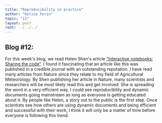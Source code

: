 ```yaml
---
title: "Reproducibility in practice"
author: "Kelsie Ferin"
topic: "12"
layout: post
root: ../../../
---
```


## Blog #12:

For this week's blog, we read Helen Shen's article ["Interactive notebooks: Sharing the code"](http://www.nature.com/news/interactive-notebooks-sharing-the-code-1.16261). I found it fascinating that an article like this was published in a credible journal with an outstanding reputation. I have read many articles from Nature since they relate to my field of Agricultural Meteorology. By Shen publishing her article in Nature, many scientists and researchers will be most likely read this and get involved. She is spreading the word in a very efficient way. I could see reproducibility and dynamic documents going mainstream as long as everyone is getting educated about it. By people like Helen, a story out to the public is the first step. Once scientists see how others are using dynamic documents and being efficient and successful with their work, I think it will only be a matter of time before everyone is following this trend.
